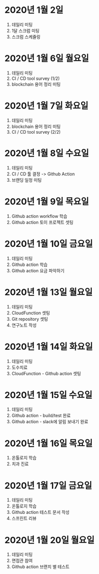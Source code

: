 
# 2020년 1월 2일

1. 데일리 미팅
2. 1달 스크럼 미팅
3. 스크럼 스케쥴링

# 2020년 1월 6일 월요일

1. 데일리 미팅
2. CI / CD tool survey (1/2)
3. blockchain 용어 정리 미팅

# 2020년 1월 7일 화요일 

1. 데일리 미팅
2. blockchain 용어 정리 미팅
3. CI / CD tool survey (2/2)

# 2020년 1월 8일 수요일

1. 데일리 미팅
2. CI / CD 툴 결정 -> Github Action
3. 브랜딩 일정 미팅

# 2020년 1월 9일 목요일

1. Github action workflow 학습
2. Github action 토이 프로젝트 셋팅

# 2020년 1월 10일 금요일

1. 데일리 미팅
2. Github action 학습
3. Github action 요금 파악하기

# 2020년 1월 13일 월요일

1. 데일리 미팅
2. CloudFunction 셋팅
3. Git repository 셋팅
4. 연구노트 작성

# 2020년 1월 14일 화요일

1. 데일리 미팅
2. 도수치료
3. CloudFunction - Github action 셋팅

# 2020년 1월 15일 수요일

1. 데일리 미팅
2. Github action - build/test 완료
3. Github action - slack에 알림 보내기 완료

# 2020년 1월 16일 목요일

1. 온톨로지 학습
2. 치과 진료

# 2020년 1월 17일 금요일

1. 데일리 미팅
2. 온톨로지 학습
3. Github action 테스트 문서 작성
4. 스프린트 리뷰

# 2020년 1월 20일 월요일

1. 데일리 미팅
2. 면접관 참여
3. Github action 브랜치 별 테스트
